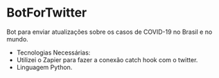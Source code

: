 # BotForTwitter
Bot para enviar atualizações sobre os casos de COVID-19 no Brasil e no mundo.
- Tecnologias Necessárias:
- Utilizei o Zapier para fazer a conexão catch hook com o twitter.
- Linguagem Python.

